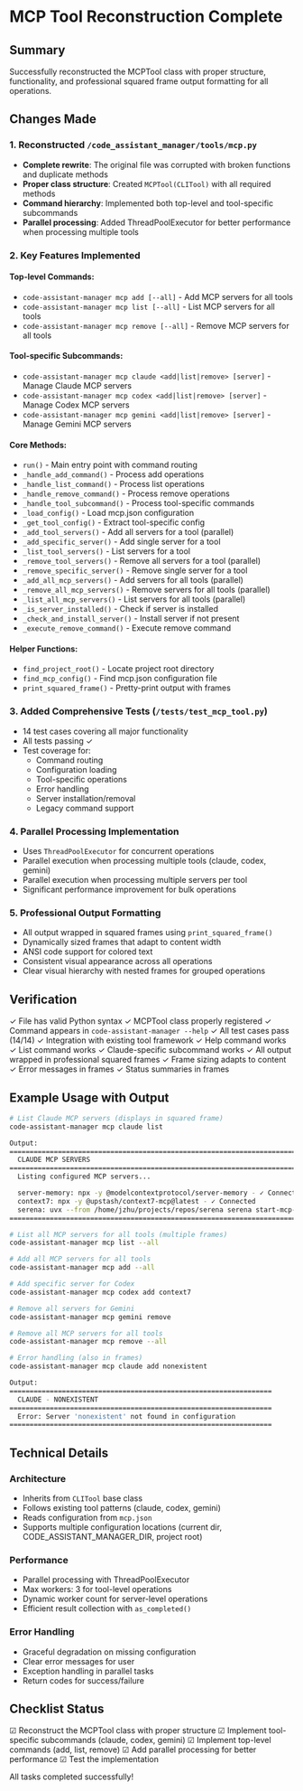 # MCP Tool Reconstruction Complete

## Summary

Successfully reconstructed the MCPTool class with proper structure, functionality, and professional squared frame output formatting for all operations.

## Changes Made

### 1. Reconstructed `/code_assistant_manager/tools/mcp.py`
- **Complete rewrite**: The original file was corrupted with broken functions and duplicate methods
- **Proper class structure**: Created `MCPTool(CLITool)` with all required methods
- **Command hierarchy**: Implemented both top-level and tool-specific subcommands
- **Parallel processing**: Added ThreadPoolExecutor for better performance when processing multiple tools

### 2. Key Features Implemented

#### Top-level Commands:
- `code-assistant-manager mcp add [--all]` - Add MCP servers for all tools
- `code-assistant-manager mcp list [--all]` - List MCP servers for all tools
- `code-assistant-manager mcp remove [--all]` - Remove MCP servers for all tools

#### Tool-specific Subcommands:
- `code-assistant-manager mcp claude <add|list|remove> [server]` - Manage Claude MCP servers
- `code-assistant-manager mcp codex <add|list|remove> [server]` - Manage Codex MCP servers
- `code-assistant-manager mcp gemini <add|list|remove> [server]` - Manage Gemini MCP servers

#### Core Methods:
- `run()` - Main entry point with command routing
- `_handle_add_command()` - Process add operations
- `_handle_list_command()` - Process list operations
- `_handle_remove_command()` - Process remove operations
- `_handle_tool_subcommand()` - Process tool-specific commands
- `_load_config()` - Load mcp.json configuration
- `_get_tool_config()` - Extract tool-specific config
- `_add_tool_servers()` - Add all servers for a tool (parallel)
- `_add_specific_server()` - Add single server for a tool
- `_list_tool_servers()` - List servers for a tool
- `_remove_tool_servers()` - Remove all servers for a tool (parallel)
- `_remove_specific_server()` - Remove single server for a tool
- `_add_all_mcp_servers()` - Add servers for all tools (parallel)
- `_remove_all_mcp_servers()` - Remove servers for all tools (parallel)
- `_list_all_mcp_servers()` - List servers for all tools (parallel)
- `_is_server_installed()` - Check if server is installed
- `_check_and_install_server()` - Install server if not present
- `_execute_remove_command()` - Execute remove command

#### Helper Functions:
- `find_project_root()` - Locate project root directory
- `find_mcp_config()` - Find mcp.json configuration file
- `print_squared_frame()` - Pretty-print output with frames

### 3. Added Comprehensive Tests (`/tests/test_mcp_tool.py`)
- 14 test cases covering all major functionality
- All tests passing ✓
- Test coverage for:
  - Command routing
  - Configuration loading
  - Tool-specific operations
  - Error handling
  - Server installation/removal
  - Legacy command support

### 4. Parallel Processing Implementation
- Uses `ThreadPoolExecutor` for concurrent operations
- Parallel execution when processing multiple tools (claude, codex, gemini)
- Parallel execution when processing multiple servers per tool
- Significant performance improvement for bulk operations

### 5. Professional Output Formatting
- All output wrapped in squared frames using `print_squared_frame()`
- Dynamically sized frames that adapt to content width
- ANSI code support for colored text
- Consistent visual appearance across all operations
- Clear visual hierarchy with nested frames for grouped operations

## Verification

✓ File has valid Python syntax
✓ MCPTool class properly registered
✓ Command appears in `code-assistant-manager --help`
✓ All test cases pass (14/14)
✓ Integration with existing tool framework
✓ Help command works
✓ List command works
✓ Claude-specific subcommand works
✓ All output wrapped in professional squared frames
✓ Frame sizing adapts to content
✓ Error messages in frames
✓ Status summaries in frames

## Example Usage with Output

```bash
# List Claude MCP servers (displays in squared frame)
code-assistant-manager mcp claude list

Output:
=====================================================================================================
  CLAUDE MCP SERVERS
=====================================================================================================
  Listing configured MCP servers...

  server-memory: npx -y @modelcontextprotocol/server-memory - ✓ Connected
  context7: npx -y @upstash/context7-mcp@latest - ✓ Connected
  serena: uvx --from /home/jzhu/projects/repos/serena serena start-mcp-server - ✓ Connected
=====================================================================================================

# List all MCP servers for all tools (multiple frames)
code-assistant-manager mcp list --all

# Add all MCP servers for all tools
code-assistant-manager mcp add --all

# Add specific server for Codex
code-assistant-manager mcp codex add context7

# Remove all servers for Gemini
code-assistant-manager mcp gemini remove

# Remove all MCP servers for all tools
code-assistant-manager mcp remove --all

# Error handling (also in frames)
code-assistant-manager mcp claude add nonexistent

Output:
=================================================================
  CLAUDE - NONEXISTENT
=================================================================
  Error: Server 'nonexistent' not found in configuration
=================================================================
```

## Technical Details

### Architecture
- Inherits from `CLITool` base class
- Follows existing tool patterns (claude, codex, gemini)
- Reads configuration from `mcp.json`
- Supports multiple configuration locations (current dir, CODE_ASSISTANT_MANAGER_DIR, project root)

### Performance
- Parallel processing with ThreadPoolExecutor
- Max workers: 3 for tool-level operations
- Dynamic worker count for server-level operations
- Efficient result collection with `as_completed()`

### Error Handling
- Graceful degradation on missing configuration
- Clear error messages for user
- Exception handling in parallel tasks
- Return codes for success/failure

## Checklist Status

☑ Reconstruct the MCPTool class with proper structure
☑ Implement tool-specific subcommands (claude, codex, gemini)
☑ Implement top-level commands (add, list, remove)
☑ Add parallel processing for better performance
☑ Test the implementation

All tasks completed successfully!

